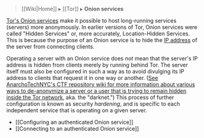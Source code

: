 > [[Wiki|Home]] ▸ [[Tor]] ▸ **Onion services**

[Tor's Onion services](https://www.torproject.org/docs/onion-services) make it possible to host long-running services (servers) more anonymously. In earlier versions of Tor, Onion services were called "Hidden Services" or, more accurately, Location-Hidden Services. This is because the purpose of an Onion service is to hide the [IP address](https://simple.wikipedia.org/wiki/IP_address) of the server from connecting clients.

Operating a server with an Onion service does *not* mean that the server's IP address is hidden from clients merely by running behind Tor. The server itself must also be configured in such a way as to avoid divulging its IP address to clients that request it in one way or another. ([See AnarchoTechNYC's CTF repository wiki for more information about various ways to de-anonymize a server or a user that is trying to remain hidden inside the Tor network](https://github.com/AnarchoTechNYC/CTF/wiki/Tor#de-anonymization-attacks), aka. the "darknet.") This process of further configuration is known as security *hardening*, and is specific to each independent service that is operating on a given server.

* [[Configuring an authenticated Onion service]]
* [[Connecting to an authenticated Onion service]]